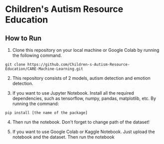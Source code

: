 # Children's Autism Resource Education

## How to Run
1. Clone this repository on your local machine or Google Colab by running the following command.
```
git clone https://github.com/Children-s-Autism-Resource-Education/CARE-Machine-Learning.git
```

2. This repository consists of 2 models, autism detection and emotion detection.

3. If you want to use Jupyter Notebook. Install all the required dependencies, such as tensorflow, numpy, pandas, matplotlib, etc. By running the command:
```
pip install [the name of the package]
```

4. Then run the notebook. Don't forget to change path of the dataset!
  
5. If you want to use Google Colab or Kaggle Notebook. Just upload the notebook and the dataset. Then run the notebook


